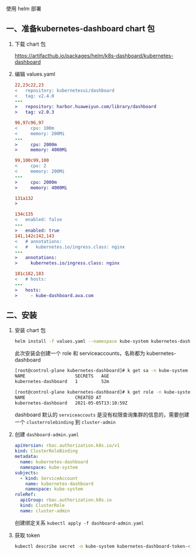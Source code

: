 使用 helm 部署

## 一、准备kubernetes-dashboard chart 包

1. 下载 chart 包

    https://artifacthub.io/packages/helm/k8s-dashboard/kubernetes-dashboard
   
2. 编辑 values.yaml 

    ```diff
    22,23c22,23
    <   repository: kubernetesui/dashboard
    <   tag: v2.4.0
    ---
    >   repository: harbor.huaweiyun.com/library/dashboard
    >   tag: v2.0.3
    
    96,97c96,97
    <     cpu: 100m
    <     memory: 200Mi
    ---
    >     cpu: 2000m
    >     memory: 4000Mi
    
    99,100c99,100
    <     cpu: 2
    <     memory: 200Mi
    ---
    >     cpu: 2000m
    >     memory: 4000Mi
    
    131a132
    > 
    
    134c135
    <   enabled: false
    ---
    >   enabled: true
    141,142c142,143
    <   # annotations:
    <   #   kubernetes.io/ingress.class: nginx
    ---
    >   annotations:
    >     kubernetes.io/ingress.class: nginx
    
    181c182,183
    <   # hosts:
    ---
    >   hosts:
    >     - kube-dashboard.ava.com
    ```

   



## 二、安装

1. 安装 chart 包

    ```bash
    helm install -f values.yaml --namespace kube-system kubernetes-dashboard .
    ```

    此次安装会创建一个 role 和 serviceaccounts，名称都为 kubernetes-dashboard

    ```bash
    [root@control-plane kubernetes-dashboard]# k get sa -n kube-system kubernetes-dashboard
    NAME                   SECRETS   AGE
    kubernetes-dashboard   1         52m
    
    [root@control-plane kubernetes-dashboard]# k get role -n kube-system kubernetes-dashboard
    NAME                   CREATED AT
    kubernetes-dashboard   2021-05-05T13:10:59Z
    ```

    dashboard 默认的 `serviceaccouts` 是没有权限查询集群的信息的，需要创建一个 `clusterrolebinding` 到 `cluster-admin`

2. 创建 `dashboard-admin.yaml`

    ```yaml
    apiVersion: rbac.authorization.k8s.io/v1
    kind: ClusterRoleBinding
    metadata:
      name: kubernetes-dashboard
      namespace: kube-system
    subjects:
      - kind: ServiceAccount
        name: kubernetes-dashboard
        namespace: kube-system
    roleRef:
      apiGroup: rbac.authorization.k8s.io
      kind: ClusterRole
      name: cluster-admin
    ```

    创建绑定关系 `kubectl apply -f dashboard-admin.yaml`

3. 获取 token

    ```bash
    kubectl describe secret -n kube-system kubernetes-dashboard-token-<tab补全>
    ```

